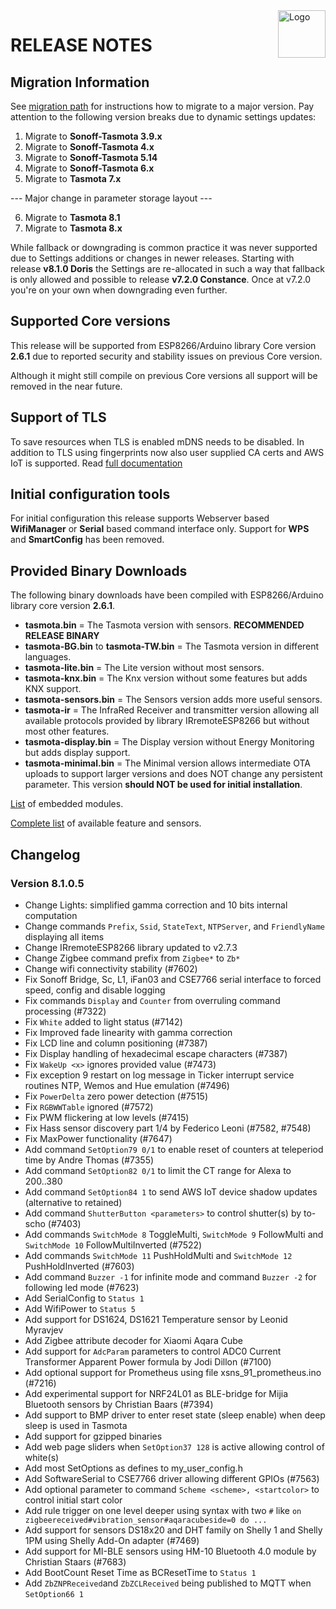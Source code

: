 <img src="https://github.com/arendst/Tasmota/blob/master/tools/logo/TASMOTA_FullLogo_Vector.svg" alt="Logo" align="right" height="76"/>

# RELEASE NOTES

## Migration Information

See [migration path](https://tasmota.github.io/docs/#/Upgrading?id=migration-path) for instructions how to migrate to a major version. Pay attention to the following version breaks due to dynamic settings updates:

1. Migrate to **Sonoff-Tasmota 3.9.x**
2. Migrate to **Sonoff-Tasmota 4.x**
3. Migrate to **Sonoff-Tasmota 5.14**
4. Migrate to **Sonoff-Tasmota 6.x**
5. Migrate to **Tasmota 7.x**

--- Major change in parameter storage layout ---

6. Migrate to **Tasmota 8.1**
7. Migrate to **Tasmota 8.x**

While fallback or downgrading is common practice it was never supported due to Settings additions or changes in newer releases. Starting with release **v8.1.0 Doris** the Settings are re-allocated in such a way that fallback is only allowed and possible to release **v7.2.0 Constance**. Once at v7.2.0 you're on your own when downgrading even further.

## Supported Core versions

This release will be supported from ESP8266/Arduino library Core version **2.6.1** due to reported security and stability issues on previous Core version.

Although it might still compile on previous Core versions all support will be removed in the near future.

## Support of TLS

To save resources when TLS is enabled mDNS needs to be disabled. In addition to TLS using fingerprints now also user supplied CA certs and AWS IoT is supported. Read [full documentation](https://tasmota.github.io/docs/#/integrations/AWS-IoT)

## Initial configuration tools

For initial configuration this release supports Webserver based **WifiManager** or **Serial** based command interface only. Support for **WPS** and **SmartConfig** has been removed.

## Provided Binary Downloads

The following binary downloads have been compiled with ESP8266/Arduino library core version **2.6.1**.

- **tasmota.bin** = The Tasmota version with sensors. **RECOMMENDED RELEASE BINARY**
- **tasmota-BG.bin** to **tasmota-TW.bin** = The Tasmota version in different languages.
- **tasmota-lite.bin** = The Lite version without most sensors.
- **tasmota-knx.bin** = The Knx version without some features but adds KNX support.
- **tasmota-sensors.bin** = The Sensors version adds more useful sensors.
- **tasmota-ir** = The InfraRed Receiver and transmitter version allowing all available protocols provided by library IRremoteESP8266 but without most other features.
- **tasmota-display.bin** = The Display version without Energy Monitoring but adds display support.
- **tasmota-minimal.bin** = The Minimal version allows intermediate OTA uploads to support larger versions and does NOT change any persistent parameter. This version **should NOT be used for initial installation**.

[List](MODULES.md) of embedded modules.

[Complete list](BUILDS.md) of available feature and sensors.

## Changelog

### Version 8.1.0.5

- Change Lights: simplified gamma correction and 10 bits internal computation
- Change commands ``Prefix``, ``Ssid``, ``StateText``, ``NTPServer``, and ``FriendlyName`` displaying all items
- Change IRremoteESP8266 library updated to v2.7.3
- Change Zigbee command prefix from ``Zigbee*`` to ``Zb*``
- Change wifi connectivity stability (#7602)
- Fix Sonoff Bridge, Sc, L1, iFan03 and CSE7766 serial interface to forced speed, config and disable logging
- Fix commands ``Display`` and ``Counter`` from overruling command processing (#7322)
- Fix ``White`` added to light status (#7142)
- Fix Improved fade linearity with gamma correction
- Fix LCD line and column positioning (#7387)
- Fix Display handling of hexadecimal escape characters (#7387)
- Fix ``WakeUp <x>`` ignores provided value (#7473)
- Fix exception 9 restart on log message in Ticker interrupt service routines NTP, Wemos and Hue emulation (#7496)
- Fix ``PowerDelta`` zero power detection (#7515)
- Fix ``RGBWWTable`` ignored (#7572)
- Fix PWM flickering at low levels (#7415)
- Fix Hass sensor discovery part 1/4 by Federico Leoni (#7582, #7548)
- Fix MaxPower functionality (#7647)
- Add command ``SetOption79 0/1`` to enable reset of counters at teleperiod time by Andre Thomas (#7355)
- Add command ``SetOption82 0/1`` to limit the CT range for Alexa to 200..380
- Add command ``SetOption84 1`` to send AWS IoT device shadow updates (alternative to retained)
- Add command ``ShutterButton <parameters>`` to control shutter(s) by to-scho (#7403)
- Add commands ``SwitchMode 8`` ToggleMulti, ``SwitchMode 9`` FollowMulti and ``SwitchMode 10`` FollowMultiInverted (#7522)
- Add commands ``SwitchMode 11`` PushHoldMulti and ``SwitchMode 12`` PushHoldInverted (#7603)
- Add command ``Buzzer -1`` for infinite mode and command ``Buzzer -2`` for following led mode (#7623)
- Add SerialConfig to ``Status 1``
- Add WifiPower to ``Status 5``
- Add support for DS1624, DS1621 Temperature sensor by Leonid Myravjev
- Add Zigbee attribute decoder for Xiaomi Aqara Cube
- Add support for ``AdcParam`` parameters to control ADC0 Current Transformer Apparent Power formula by Jodi Dillon (#7100)
- Add optional support for Prometheus using file xsns_91_prometheus.ino (#7216)
- Add experimental support for NRF24L01 as BLE-bridge for Mijia Bluetooth sensors by Christian Baars (#7394)
- Add support to BMP driver to enter reset state (sleep enable) when deep sleep is used in Tasmota
- Add support for gzipped binaries
- Add web page sliders when ``SetOption37 128`` is active allowing control of white(s)
- Add most SetOptions as defines to my_user_config.h
- Add SoftwareSerial to CSE7766 driver allowing different GPIOs (#7563)
- Add optional parameter <startcolor> to command ``Scheme <scheme>, <startcolor>`` to control initial start color
- Add rule trigger on one level deeper using syntax with two ``#`` like ``on zigbeereceived#vibration_sensor#aqaracubeside=0 do ...``
- Add support for sensors DS18x20 and DHT family on Shelly 1 and Shelly 1PM using Shelly Add-On adapter (#7469)
- Add support for MI-BLE sensors using HM-10 Bluetooth 4.0 module by Christian Staars (#7683)
- Add BootCount Reset Time as BCResetTime to ``Status 1``
- Add ``ZbZNPReceived``and ``ZbZCLReceived`` being published to MQTT when ``SetOption66 1``
